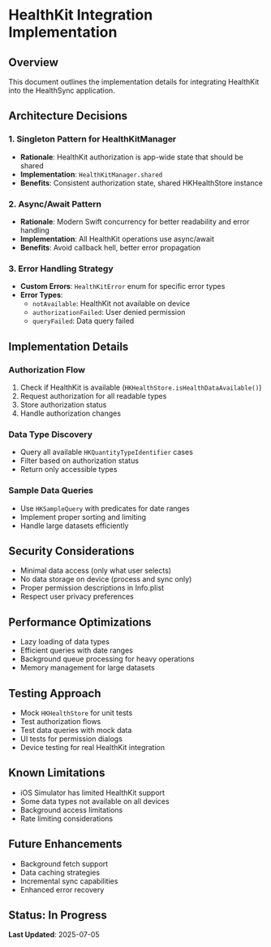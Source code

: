 # HealthKit Integration Implementation

## Overview
This document outlines the implementation details for integrating HealthKit into the HealthSync application.

## Architecture Decisions

### 1. Singleton Pattern for HealthKitManager
- **Rationale**: HealthKit authorization is app-wide state that should be shared
- **Implementation**: `HealthKitManager.shared`
- **Benefits**: Consistent authorization state, shared HKHealthStore instance

### 2. Async/Await Pattern
- **Rationale**: Modern Swift concurrency for better readability and error handling
- **Implementation**: All HealthKit operations use async/await
- **Benefits**: Avoid callback hell, better error propagation

### 3. Error Handling Strategy
- **Custom Errors**: `HealthKitError` enum for specific error types
- **Error Types**:
  - `notAvailable`: HealthKit not available on device
  - `authorizationFailed`: User denied permission
  - `queryFailed`: Data query failed

## Implementation Details

### Authorization Flow
1. Check if HealthKit is available (`HKHealthStore.isHealthDataAvailable()`)
2. Request authorization for all readable types
3. Store authorization status
4. Handle authorization changes

### Data Type Discovery
- Query all available `HKQuantityTypeIdentifier` cases
- Filter based on authorization status
- Return only accessible types

### Sample Data Queries
- Use `HKSampleQuery` with predicates for date ranges
- Implement proper sorting and limiting
- Handle large datasets efficiently

## Security Considerations
- Minimal data access (only what user selects)
- No data storage on device (process and sync only)
- Proper permission descriptions in Info.plist
- Respect user privacy preferences

## Performance Optimizations
- Lazy loading of data types
- Efficient queries with date ranges
- Background queue processing for heavy operations
- Memory management for large datasets

## Testing Approach
- Mock `HKHealthStore` for unit tests
- Test authorization flows
- Test data queries with mock data
- UI tests for permission dialogs
- Device testing for real HealthKit integration

## Known Limitations
- iOS Simulator has limited HealthKit support
- Some data types not available on all devices
- Background access limitations
- Rate limiting considerations

## Future Enhancements
- Background fetch support
- Data caching strategies
- Incremental sync capabilities
- Enhanced error recovery

## Status: In Progress
**Last Updated**: 2025-07-05